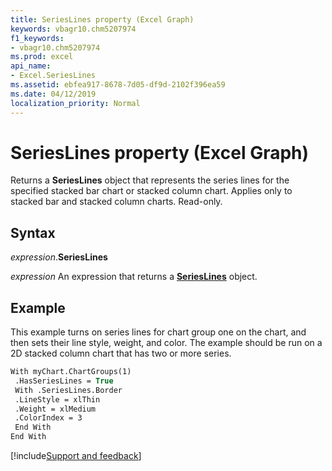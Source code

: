 ```yaml
---
title: SeriesLines property (Excel Graph)
keywords: vbagr10.chm5207974
f1_keywords:
- vbagr10.chm5207974
ms.prod: excel
api_name:
- Excel.SeriesLines
ms.assetid: ebfea917-8678-7d05-df9d-2102f396ea59
ms.date: 04/12/2019
localization_priority: Normal
---
```



# SeriesLines property (Excel Graph)

Returns a **SeriesLines** object that represents the series lines for the specified stacked bar chart or stacked column chart. Applies only to stacked bar and stacked column charts. Read-only.


## Syntax

_expression_.**SeriesLines**

_expression_ An expression that returns a **[SeriesLines](Excel.SeriesLines-graph-object.md)** object.

## Example

This example turns on series lines for chart group one on the chart, and then sets their line style, weight, and color. The example should be run on a 2D stacked column chart that has two or more series.

```vb
With myChart.ChartGroups(1) 
 .HasSeriesLines = True 
 With .SeriesLines.Border 
 .LineStyle = xlThin 
 .Weight = xlMedium 
 .ColorIndex = 3 
 End With 
End With
```

[!include[Support and feedback](~/includes/feedback-boilerplate.md)]